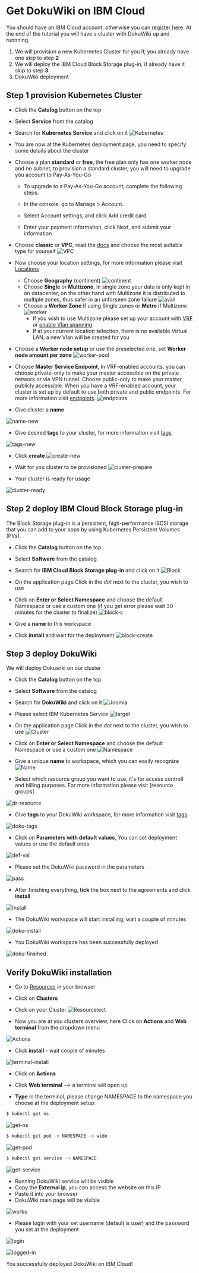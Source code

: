 # Get DokuWiki on IBM Cloud

You should have an IBM Cloud account, otherwise you can [register here].
At the end of the tutorial you will have a cluster with DokuWiki up and runnning.

1. We will provision a new Kubernetes Cluster for you if, you already have one skip to step **2**
2. We will deploy  the IBM Cloud Block Storage plug-in, if already have it skip to step **3**
3. DokuWiki deployment

## Step 1 provision Kubernetes Cluster

* Click the **Catalog** button on the top 
* Select **Service** from the catalog
* Search for **Kubernetes Service** and click on it
![Kubernetes](docs/kubernetes-select.png)
* You are now at the Kubernetes deployment page, you need to specify some details about the cluster 
* Choose a plan **standard** or **free**, the free plan only has one worker node and no subnet, to provision a standard cluster, you will need to upgrade you account to Pay-As-You-Go 
  * To upgrade to a Pay-As-You-Go account, complete the following steps:

  * In the console, go to Manage > Account.
  * Select Account settings, and click Add credit card.
  * Enter your payment information, click Next, and submit your information
* Choose **classic** or **VPC**, read the [docs] and choose the most suitable type for yourself 
 ![VPC](docs/infra-select.png)
* Now choose your location settings, for more information please visit [Locations]
  * Choose **Geography** (continent)
![continent](docs/location-geo.png)
  * Choose **Single** or **Multizone**, in single zone your data is only kept in on datacenter, on the other hand with Multizone it is distributed to multiple zones, thus  safer in an unforseen zone failure 
![avail](docs/location-avail.png)
  * Choose a **Worker Zone** if using Single zones or **Metro** if Multizone
 ![worker](docs/location-worker.png) 
    * If you wish to use Multizone please set up your account with [VRF] or [enable Vlan spanning]
    * If at your current location selection, there is no available Virtual LAN, a new Vlan will be created for you 
 
* Choose a **Worker node setup** or use the preselected one, set **Worker node amount per zone**
![worker-pool](docs/worker-pool.png)
* Choose **Master Service Endpoint**,  In VRF-enabled accounts, you can choose private-only to make your master accessible on the private network or via VPN tunnel. Choose public-only to make your master publicly accessible. When you have a VRF-enabled account, your cluster is set up by default to use both private and public endpoints. For more information visit [endpoints].
![endpoints](docs/endpoints.png)
* Give cluster a **name**

![name-new](docs/name-new.png)
* Give desired **tags** to your cluster, for more information visit [tags]

![tags-new](docs/tasg-new.png)
* Click **create**
![create-new](docs/create-new.png)

* Wait for you cluster to be provisioned 
![cluster-prepare](docs/cluster-prepare.png)
* Your cluster is ready for usage 

![cluster-ready](docs/cluster-done.png)

## Step 2 deploy IBM Cloud Block Storage plug-in
The Block Storage plug-in is a persistent, high-performance iSCSI storage that you can add to your apps by using Kubernetes Persistent Volumes (PVs).
 
* Click the **Catalog** button on the top 
* Select **Software** from the catalog
* Search for **IBM Cloud Block Storage plug-in** and click on it
![Block](docs/block-search.png)

* On the application page Click in the _dot_ next to the cluster, you wish to use
* Click on  **Enter or Select Namespace** and choose the default Namespace or use a custom one (if you get error please wait 30 minutes for the cluster to finalize)
![block-c](docs/block-cluster.png)
* Give a **name** to this workspace 
* Click **install** and wait for the deployment
![block-create](docs/block-storage-create.png)
 

## Step 3 deploy DokuWiki
  
We will deploy Dokuwiki on our cluster 
  
* Click the **Catalog** button on the top 
* Select **Software** from the catalog
* Search for **DokuWiki** and click on it
![Joomla](docs/search.png)

* Please select IBM Kubernetes Service
![target](docs/target-select.png)

* On the application page Click in the _dot_ next to the cluster, you wish to use
![Cluster](docs/cluster-select.png)
* Click on  **Enter or Select Namespace** and choose the default Namespace or use a custom one 
![Namespace](docs/details-namespace.png)
* Give a unique **name** to workspace, which you can easily recognize
![Name](docs/details-name.png)
* Select which resource group you want to use, it's for access controll and billing purposes. For more information please visit [resource groups]

![dr-resource](docs/details-resource.png)

* Give **tags** to your DokuWiki workspace, for more information visit [tags]

![doku-tags](docs/details-tags.png)

* Click on **Parameters with default values**, You can set deployment values or use the default ones

![def-val](docs/parameters.png)

* Please set the DokuWiki password in the parameters

![pass](docs/password.png)

* After finishing everything, **tick** the box next to the agreements and click **install**

![Install](docs/aggreement-create.png)

* The DokuWiki workspace will start installing, wait a couple of minutes 

![doku-install](docs/in-progress.png)

* You DokuWiki workspace has been successfully deployed

![doku-finsihed](docs/done.png)

## Verify DokuWiki installation

* Go to [Resources] in your browser 
* Click on **Clusters**
* Click on your Cluster
![Resourcelect](docs/resource-select.png)

* Now you are at you clusters overview, here Click on **Actions** and **Web terminal** from the dropdown menu


![Actions](docs/cluster-main.png)

* Click **install** - wait couple of minutes 

![terminal-install](docs/terminal-install.jpg)

* Click on **Actions**
* Click **Web terminal** --> a terminal will open up

* **Type** in the terminal, please change NAMESPACE to the namespace you choose at the deployment setup:

 ```sh
$ kubectl get ns
```
![get-ns](docs/get-ns.png)


 ```sh
$ kubectl get pod -n NAMESPACE -o wide 
```
![get-pod](docs/get-pod.png)


 ```sh
$ kubectl get service -n NAMESPACE
```
![get-service](docs/get-service.png)


* Running DokuWiki service will be visible 
* Copy the **External ip**, you can access the website on this IP
* Paste it into your browser
* DokuWiki main page will be visible

![works](docs/welcome.png)

* Please login with your set username (default is user) and the password you set at the deployment 

![login](docs/login.png)

![logged-in](docs/logged-in.png)

You successfully deployed DokuWiki on IBM Cloud! 



 
   [IBM Cloud]: <http://cloud.ibm.com>
   [Resources]: <http://cloud.ibm.com/resources>
   [Register Here]: <http://cloud.ibm.com/registration>
   [docs]: <https://cloud.ibm.com/docs/containers?topic=containers-infrastructure_providers>
   [Locations]: <https://cloud.ibm.com/docs/containers?topic=containers-regions-and-zones#zones>
   [VRF]: <https://cloud.ibm.com/docs/dl?topic=dl-overview-of-virtual-routing-and-forwarding-vrf-on-ibm-cloud>
   [enable Vlan spanning]: <https://cloud.ibm.com/docs/vlans?topic=vlans-vlan-spanning#vlan-spanning>
   [endpoints]: <https://cloud.ibm.com/docs/account?topic=account-service-endpoints-overview>
   [tags]: <https://cloud.ibm.com/docs/account?topic=account-tag>
